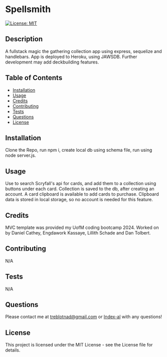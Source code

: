 # Spellsmith
  [![License: MIT](https://img.shields.io/badge/License-MIT-yellow.svg)](https://opensource.org/licenses/MIT)
  ## Description
  A fullstack magic the gathering collection app using express, sequelize and handlebars. App is deployed to Heroku, using JAWSDB. Further development may add deckbuilding features.

  ## Table of Contents
  - [Installation](#installation)
  - [Usage](#usage)
  - [Credits](#credits)
  - [Contributing](#contributing)
  - [Tests](#tests)
  - [Questions](#questions)
  - [License](#license)

  ## Installation
Clone the Repo, run npm i, create local db using schema file, run using node server.js. 
  ## Usage
Use to search Scryfall's api for cards, and add them to a collection using buttons under each card. Collection is saved to the db, after creating an account. A card clipboard is available to add cards to purchase. Clipboard data is stored in local storage, so no account is needed for this feature. 
  ## Credits
MVC template was provided my UofM coding bootcamp 2024. Worked on by Daniel Cathey, Engdawork Kassaye, Lillith Schade and Dan Tolbert.
  ## Contributing
N/A
  ## Tests
N/A
  ## Questions
Please contact me at [treblotnad@gmail.com](mailto:treblotnad@gmail.com) or [Index-al](github.com/Index-al) with any questions!
  ## License
  This project is licensed under the MIT License - see the License file for details.
  